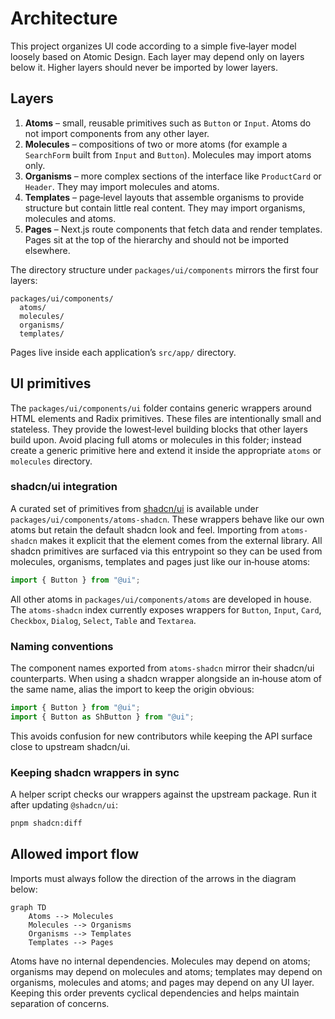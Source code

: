 # Architecture

This project organizes UI code according to a simple five‑layer model loosely based on Atomic Design. Each layer may depend only on layers below it. Higher layers should never be imported by lower layers.

## Layers

1. **Atoms** – small, reusable primitives such as `Button` or `Input`. Atoms do not import components from any other layer.
2. **Molecules** – compositions of two or more atoms (for example a `SearchForm` built from `Input` and `Button`). Molecules may import atoms only.
3. **Organisms** – more complex sections of the interface like `ProductCard` or `Header`. They may import molecules and atoms.
4. **Templates** – page‑level layouts that assemble organisms to provide structure but contain little real content. They may import organisms, molecules and atoms.
5. **Pages** – Next.js route components that fetch data and render templates. Pages sit at the top of the hierarchy and should not be imported elsewhere.

The directory structure under `packages/ui/components` mirrors the first four layers:

```
packages/ui/components/
  atoms/
  molecules/
  organisms/
  templates/
```

Pages live inside each application’s `src/app/` directory.

## UI primitives

The `packages/ui/components/ui` folder contains generic wrappers around
HTML elements and Radix primitives. These files are intentionally small
and stateless. They provide the lowest‑level building blocks that other
layers build upon. Avoid placing full atoms or molecules in this folder;
instead create a generic primitive here and extend it inside the
appropriate `atoms` or `molecules` directory.

### shadcn/ui integration

A curated set of primitives from [shadcn/ui](https://ui.shadcn.com/) is
available under `packages/ui/components/atoms-shadcn`. These wrappers
behave like our own atoms but retain the default shadcn look and feel.
Importing from `atoms-shadcn` makes it explicit that the element comes
from the external library. All shadcn primitives are surfaced via this
entrypoint so they can be used from molecules, organisms, templates and
pages just like our in‑house atoms:

```ts
import { Button } from "@ui";
```

All other atoms in `packages/ui/components/atoms` are developed in
house. The `atoms-shadcn` index currently exposes wrappers for
`Button`, `Input`, `Card`, `Checkbox`, `Dialog`, `Select`, `Table` and
`Textarea`.

### Naming conventions

The component names exported from `atoms-shadcn` mirror their shadcn/ui
counterparts. When using a shadcn wrapper alongside an in‑house atom of
the same name, alias the import to keep the origin obvious:

```ts
import { Button } from "@ui";
import { Button as ShButton } from "@ui";
```

This avoids confusion for new contributors while keeping the API
surface close to upstream shadcn/ui.

### Keeping shadcn wrappers in sync

A helper script checks our wrappers against the upstream package.
Run it after updating `@shadcn/ui`:

```bash
pnpm shadcn:diff
```

## Allowed import flow

Imports must always follow the direction of the arrows in the diagram below:

```mermaid
graph TD
    Atoms --> Molecules
    Molecules --> Organisms
    Organisms --> Templates
    Templates --> Pages
```

Atoms have no internal dependencies. Molecules may depend on atoms; organisms may depend on molecules and atoms; templates may depend on organisms, molecules and atoms; and pages may depend on any UI layer. Keeping this order prevents cyclical dependencies and helps maintain separation of concerns.

